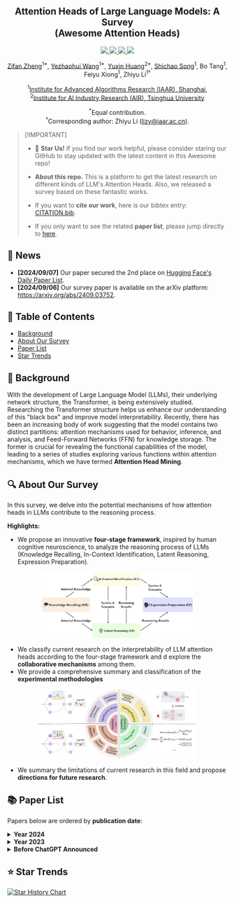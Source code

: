 <h2 align='center'> Attention Heads of Large Language Models: A Survey<br>(Awesome Attention Heads) </h2>

<div align='center'>
<p align="center">
    <!-- Awesome badges-->
    <a href="https://github.com/IAAR-Shanghai/Awesome-Attention-Heads">
      <img src="https://img.shields.io/static/v1?label=&message=Awesome+Attention+Heads&color=black&logo=awesomelists">
    </a>
    <!-- arxiv badges -->
    <a href="https://arxiv.org/abs/2409.03752">
        <img src="https://img.shields.io/badge/Paper-red?style=flat&logo=arxiv">
    </a>
    <!-- hf -->
    <a href="https://huggingface.co/papers/2409.03752">
      <img src="https://img.shields.io/badge/-%F0%9F%A4%97%20Hugging_Face-orange?style=flat"/>
    </a>
    <!-- Last commit -->
    <img src="https://img.shields.io/github/last-commit/IAAR-Shanghai/Awesome-Attention-Heads?color=green">
</p>
</div>

<div align="center">
    <p>
        <a href="https://github.com/fan2goa1">Zifan Zheng</a><sup>1*</sup>, 
        <a href="https://github.com/wyzh0912">Yezhaohui Wang</a><sup>1*</sup>, 
        <a href="https://github.com/saythe17">Yuxin Huang</a><sup>2*</sup>, 
        <a href="https://github.com/Ki-Seki">Shichao Song</a><sup>1</sup>, 
        Bo Tang<sup>1</sup>,
        Feiyu Xiong<sup>1</sup>,
        Zhiyu Li<sup>1†</sup>
    </p>
    <p>
        <sup>1</sup><a href="https://www.iaar.ac.cn/">Institute for Advanced Algorithms Research (IAAR), Shanghai</a>, <br>
        <sup>2</sup><a href="https://air.tsinghua.edu.cn">Institute for AI Industry Research (AIR), Tsinghua University</a>
    </p>
</div>

<div align="center">
<p>
<sup>*</sup>Equal contribution.
<br>
<sup>†</sup>Corresponding author: Zhiyu Li (<a href="mailto:lizy@iaar.ac.cn">lizy@iaar.ac.cn</a>).
</p>
</div>

> \[!IMPORTANT\]
>
> - 🌟 **Star Us!** If you find our work helpful, please consider staring our GitHub to stay updated with the latest content in this Awesome repo!
> 
> - **About this repo.** This is a platform to get the latest research on different kinds of LLM's Attention Heads. Also, we released a survey based on these fantastic works.
>
> - If you want to **cite our work**, here is our bibtex entry: [CITATION.bib](./CITATION.bib).
>
> - If you only want to see the related **paper list**, please jump directly to [here](#lastest-papers).

## 📢 News
- **[2024/09/07]** Our paper secured the 2nd place on [Hugging Face's Daily Paper List](https://huggingface.co/papers?date=2024-09-06).
- **[2024/09/06]** Our survey paper is available on the arXiv platform: https://arxiv.org/abs/2409.03752.

## 📰 Table of Contents
- [Background](#-background)
- [About Our Survey](#-about-our-survey)
- [Paper List](#-paper-list)
- [Star Trends](#star-star-trends)

## 🎉 Background
With the development of Large Language Model (LLMs), their underlying network structure, the Transformer, is being extensively studied. Researching the Transformer structure helps us enhance our understanding of this "black box" and improve model interpretability. Recently, there has been an increasing body of work suggesting that the model contains two distinct partitions: attention mechanisms used for behavior, inference, and analysis, and Feed-Forward Networks (FFN) for knowledge storage. The former is crucial for revealing the functional capabilities of the model, leading to a series of studies exploring various functions within attention mechanisms, which we have termed **Attention Head Mining**.

## 🔍 About Our Survey
In this survey, we delve into the potential mechanisms of how attention heads in LLMs contribute to the reasoning process.


**Highlights:**
- We propose an innovative **four-stage framework**, inspired by human cognitive neuroscience, to analyze the reasoning process of LLMs (Knowledge Recalling, In-Context Identification, Latent Reasoning, Expression Preparation).
<div align="center">
    <img src="assets/four_steps.png" alt="Survey Framework" width="70%">
</div>

- We classify current research on the interpretability of LLM attention heads according to the four-stage framework and d explore the **collaborative mechanisms** among them.
- We provide a comprehensive summary and classification of the **experimental methodologies**
<div align="center">
    <img src="assets/piechart.jpg" alt="Survey Framework" width="72%">
</div>

- We summary the limitations of current research in this field and propose **directions for future research**.

## 📚 Paper List
Papers below are ordered by **publication date**:

<details>
  <summary><strong>Year 2024</strong></summary>

  <table style="width: 100%;">
    <tr>
      <td><strong>Date</strong></td>
      <td><strong>Paper & Summary</strong></td>
      <td><strong>Tags</strong></td>
      <td><strong>Links</strong></td>
    </tr>
    <tr>
      <td rowspan="2" style="width: 15%;">2024-08-01</td>
      <td style="width: 55%;"><strong>Enhancing Semantic Consistency of Large Language Models through Model Editing: An Interpretability-Oriented Approach</strong></td>
      <td style="width: 15%;"><img src="https://img.shields.io/badge/Consistency_Head-blue" alt="Consistency Head Badge"></td>
      <td style="width: 15%;"><a href="https://aclanthology.org/2024.findings-acl.199/"><img src="https://img.shields.io/badge/ACL_Findings-Paper-%23D2691E" alt="Paper Badge"></a></td>
    </tr>
    <tr>
      <td colspan="3">
        • Introduces a cost-effective model editing approach focusing on attention heads to enhance semantic consistency in LLMs without extensive parameter changes.<br>
        • Analyzed attention heads, injected biases, and tested on NLU and NLG datasets.<br>
        • Achieved notable improvements in semantic consistency and task performance, with strong generalization across additional tasks.
      </td>
    </tr>
    <tr>
        <td rowspan="2" style="width: 15%;">2024-07-31</td>
        <td style="width: 55%;"><strong>Correcting Negative Bias in Large Language Models through Negative Attention Score Alignment</strong></td>
        <td style="width: 15%;"><img src="https://img.shields.io/badge/Negative_Head-blue" alt="Negative Head Badge"></td>
        <td style="width: 15%;"><a href="https://arxiv.org/abs/2408.00137"><img src="https://img.shields.io/badge/arXiv-Paper-%23D2691E?logo=arxiv" alt="Paper Badge"></a></td>
    </tr>
    <tr>
        <td colspan="3">
          • Introduced Negative Attention Score (NAS) to quantify and correct negative bias in language models.<br>
          • Identified negatively biased attention heads and proposed Negative Attention Score Alignment (NASA) for fine-tuning.<br>
          • NASA effectively reduced the precision-recall gap while preserving generalization in binary decision tasks.
        </td>
    </tr>
    <tr>
        <td rowspan="2" style="width: 15%;">2024-07-29</td>
        <td style="width: 55%;"><strong>Detecting and Understanding Vulnerabilities in Language Models via Mechanistic Interpretability</strong></td>
        <td style="width: 15%;"><img src="https://img.shields.io/badge/Vulnerable_Head-blue" alt="Vulnerable Head Badge"></td>
        <td style="width: 15%;"><a href="https://arxiv.org/abs/2407.19842"><img src="https://img.shields.io/badge/arXiv-Paper-%23D2691E?logo=arxiv" alt="Paper Badge"></a></td>
    </tr>
    <tr>
        <td colspan="3">
          • Introduces a method using Mechanistic Interpretability (MI) to detect and understand vulnerabilities in LLMs, particularly adversarial attacks.<br>
          • Analyzes GPT-2 Small for vulnerabilities in predicting 3-letter acronyms.<br>
          • Successfully identifies and explains specific vulnerabilities in the model related to the task.
        </td>
    </tr>
    <tr>
        <td rowspan="2" style="width: 15%;">2024-07-22</td>
        <td style="width: 55%;"><strong>RazorAttention: Efficient KV Cache Compression Through Retrieval Heads</strong></td>
        <td style="width: 15%;"><img src="https://img.shields.io/badge/Retrieval_Head-blue" alt="Retrieval Head Badge"></td>
        <td style="width: 15%;"><a href="https://arxiv.org/abs/2407.15891"><img src="https://img.shields.io/badge/arXiv-Paper-%23D2691E?logo=arxiv" alt="Paper Badge"></a></td>
    </tr>
    <tr>
        <td colspan="3">
          • Introduced RazorAttention, a training-free KV cache compression technique using retrieval heads and compensation tokens to preserve critical token information.<br>
          • Evaluated RazorAttention on large language models (LLMs) for efficiency.<br>
          • Achieved over 70% KV cache size reduction with no noticeable performance impact.
        </td>
    </tr>
    <tr>
        <td rowspan="2" style="width: 15%;">2024-07-21</td>
        <td style="width: 55%;"><strong>Answer, Assemble, Ace: Understanding How Transformers Answer Multiple Choice Questions</strong></td>
        <td style="width: 15%;"><img src="https://img.shields.io/badge/Answer_Head-blue" alt="Answer Head Badge"></td>
        <td style="width: 15%;"><a href="https://arxiv.org/abs/2407.15018"><img src="https://img.shields.io/badge/arXiv-Paper-%23D2691E?logo=arxiv" alt="Paper Badge"></a></td>
    </tr>
    <tr>
        <td colspan="3">
          • The paper introduces vocabulary projection and activation patching to localize hidden states that predict the correct MCQA answers.<br>
          • Identified key attention heads and layers responsible for answer selection in transformers.<br>
          • Middle-layer attention heads are crucial for accurate answer prediction, with a sparse set of heads playing unique roles.
        </td>
    </tr>
    <tr>
        <td rowspan="2" style="width: 15%;">2024-07-09</td>
        <td style="width: 55%;"><strong>Induction Heads as an Essential Mechanism for Pattern Matching in In-context Learning</strong></td>
        <td style="width: 15%;"><img src="https://img.shields.io/badge/Induction_Head-blue" alt="Induction Head Badge"></td>
        <td style="width: 15%;"><a href="https://arxiv.org/abs/2407.07011"><img src="https://img.shields.io/badge/arXiv-Paper-%23D2691E?logo=arxiv" alt="Paper Badge"></a></td>
    </tr>
    <tr>
        <td colspan="3">
          • The article identifies induction heads as crucial for pattern matching in in-context learning (ICL).<br>
          • Evaluated Llama-3-8B and InternLM2-20B on abstract pattern recognition and NLP tasks.<br>
          • Ablating induction heads reduces ICL performance by up to ~32%, bringing it close to random for pattern recognition.
        </td>
    </tr>
    <tr>
        <td rowspan="2" style="width: 15%;">2024-07-01</td>
        <td style="width: 55%;"><strong>Steering Large Language Models for Cross-lingual Information Retrieval</strong></td>
        <td style="width: 15%;"><img src="https://img.shields.io/badge/Accuracy_Head-blue" alt="Accuracy Head Badge"><img src="https://img.shields.io/badge/Coherence_Head-blue" alt="Coherence Head Badge"></td>
        <td style="width: 15%;"><a href="https://dl.acm.org/doi/10.1145/3626772.3657819"><img src="https://img.shields.io/badge/SIGIR-Paper-%23D2691E" alt="Paper Badge"></a></td>
    </tr>
    <tr>
        <td colspan="3">
          • Introduces Activation Steered Multilingual Retrieval (ASMR), using steering activations to guide LLMs for improved cross-lingual information retrieval.<br>
          • Identified attention heads in LLMs affecting accuracy and language coherence, and applied steering activations.<br>
          • ASMR achieved state-of-the-art performance on CLIR benchmarks like XOR-TyDi QA and MKQA.
        </td>
    </tr>
    <tr>
      <td rowspan="2" style="width: 15%;">2024-06-21</td>
      <td style="width: 55%;"><strong>MoA: Mixture of Sparse Attention for Automatic Large Language Model Compression</strong></td>
      <td style="width: 15%;"><img src="https://img.shields.io/badge/Local--context_Head-blue" alt="Local-context Head Badge"></td>
      <td style="width: 15%;">
        <a href="https://arxiv.org/abs/2406.14909"><img src="https://img.shields.io/badge/arXiv-Paper-%23D2691E?logo=arxiv" alt="Paper Badge"></a>
        <a href="https://github.com/thu-nics/MoA"><img src="https://img.shields.io/badge/GitHub-Code-brightgreen?logo=github" alt="Code Badge"></a>
      </td>
    </tr>
    <tr>
      <td colspan="3">
        • The paper introduces Mixture of Attention (MoA), which tailors distinct sparse attention configurations for different heads and layers, optimizing memory, throughput, and accuracy-latency trade-offs.<br>
        • MoA profiles models, explores attention configurations, and improves LLM compression.<br>
        • MoA increases effective context length by 3.9×, while reducing GPU memory usage by 1.2-1.4×.
      </td>
    </tr>
    <tr>
      <td rowspan="2" style="width: 15%;">2024-06-19</td>
      <td style="width: 55%;"><strong>On the Difficulty of Faithful Chain-of-Thought Reasoning in Large Language Models</strong></td>
      <td style="width: 15%;"><img src="https://img.shields.io/badge/Faithfulness_Head-blue" alt="Faithfulness Head Badge"></td>
      <td style="width: 15%;">
        <a href="https://openreview.net/forum?id=3h0kZdPhAC"><img src="https://img.shields.io/badge/ICML-Paper-%23D2691E" alt="Paper Badge"></a>
      </td>
    </tr>
    <tr>
      <td colspan="3">
        • Introduced novel strategies for in-context learning, fine-tuning, and activation editing to improve Chain-of-Thought (CoT) reasoning faithfulness in LLMs.<br>
        • Tested these strategies across multiple benchmarks to evaluate their effectiveness.<br>
        • Found only limited success in enhancing CoT faithfulness, highlighting the challenge in achieving truly faithful reasoning in LLMs.
      </td>
    </tr>
    <tr>
        <td rowspan="2" style="width: 15%;">2024-06-03</td>
        <td style="width: 55%;"><strong>LoFiT: Localized Fine-tuning on LLM Representations</strong></td>
        <td style="width: 15%;"><img src="https://img.shields.io/badge/Accuracy_Head-blue" alt="Accuracy Head Badge"></td>
        <td style="width: 15%;">
        <a href="https://arxiv.org/abs/2406.01563"><img src="https://img.shields.io/badge/arXiv-Paper-%23D2691E?logo=arxiv" alt="Paper Badge"></a>
        <a href="https://github.com/fc2869/lo-fit"><img src="https://img.shields.io/badge/GitHub-Code-brightgreen?logo=github" alt="Code Badge"></a>
      </td>
    </tr>
    <tr>
        <td colspan="3">
          • Introduces Localized Fine-tuning on LLM Representations (LoFiT), a two-step framework to identify important attention heads of a given task and learn task-specific offset vectors to intervene on the representations of the identified heads.<br>
          • Identified sparse sets of important attention heads for improving downstream accuracy on truthfulness and reasoning <br>
          • LoFiT outperformed other representation intervention methods and achieved comparable performance to PEFT methods on TruthfulQA, CLUTRR, and MQuAKE, despite only intervening on 10% of the total attention heads in LLMs. 
        </td>
    </tr>
    <tr>
      <td rowspan="2" style="width: 15%;">2024-05-28</td>
      <td style="width: 55%;"><strong>Knowledge Circuits in Pretrained Transformers</strong></td>
      <td style="width: 15%;"><img src="https://img.shields.io/badge/Mover_Head-blue" alt="Mover Head Badge"> <img src="https://img.shields.io/badge/Relation_Head-blue" alt="Relation Head Badge"></td>
      <td style="width: 15%;">
        <a href="https://arxiv.org/abs/2405.17969"><img src="https://img.shields.io/badge/arXiv-Paper-%23D2691E?logo=arxiv" alt="Paper Badge"></a>
        <a href="https://github.com/zjunlp/KnowledgeCircuits"><img src="https://img.shields.io/badge/GitHub-Code-brightgreen?logo=github" alt="Code Badge"></a>
      </td>
    </tr>
    <tr>
      <td colspan="3">
        • Introduced "knowledge circuits" in transformers, revealing how specific knowledge is encoded through interaction among attention heads, relation heads, and MLPs.<br>
        • Analyzed GPT-2 and TinyLLAMA to identify knowledge circuits; evaluated knowledge editing techniques.<br>
        • Demonstrated how knowledge circuits contribute to model behaviors like hallucinations and in-context learning.
      </td>
    </tr>
    <tr>
      <td rowspan="2" style="width: 15%;">2024-05-23</td>
      <td style="width: 55%;"><strong>Linking In-context Learning in Transformers to Human Episodic Memory</strong></td>
      <td style="width: 15%;"><img src="https://img.shields.io/badge/Induction_Head-blue" alt="Induction Head Badge"></td>
      <td style="width: 15%;">
        <a href="https://arxiv.org/abs/2405.14992"><img src="https://img.shields.io/badge/arXiv-Paper-%23D2691E?logo=arxiv" alt="Paper Badge"></a>
      </td>
    </tr>
    <tr>
      <td colspan="3">
        • Links in-context learning in Transformer models to human episodic memory, highlighting similarities between induction heads and the contextual maintenance and retrieval (CMR) model.<br>
        • Analysis of Transformer-based LLMs to demonstrate CMR-like behavior in attention heads.<br>
        • CMR-like heads emerge in intermediate layers, mirroring human memory biases.
      </td>
    </tr>
    <tr>
      <td rowspan="2" style="width: 15%;">2024-05-07</td>
      <td style="width: 55%;"><strong>How does GPT-2 Predict Acronyms? Extracting and Understanding a Circuit via Mechanistic Interpretability</strong></td>
      <td style="width: 15%;"><img src="https://img.shields.io/badge/Letter_Mover_Head-blue" alt="Letter Mover Head Badge"></td>
      <td style="width: 15%;">
        <a href="https://arxiv.org/abs/2405.04156"><img src="https://img.shields.io/badge/arXiv-Paper-%23D2691E?logo=arxiv" alt="Paper Badge"></a>
      </td>
    </tr>
    <tr>
      <td colspan="3">
        • First mechanistic interpretability study on GPT-2 for predicting multi-token acronyms using attention heads.<br>
        • Identified and interpreted a circuit of 8 attention heads responsible for acronym prediction.<br>
        • Demonstrated that these 8 heads (~5% of total) concentrate the acronym prediction functionality.
      </td>
    </tr>
    <tr>
      <td rowspan="2" style="width: 15%;">2024-05-02</td>
      <td style="width: 55%;"><strong>What needs to go right for an induction head? A mechanistic study of in-context learning circuits and their formation</strong></td>
      <td style="width: 15%;"><img src="https://img.shields.io/badge/Induction_Head-blue" alt="Induction Head Badge"></td>
      <td style="width: 15%;">
        <a href="https://openreview.net/forum?id=O8rrXl71D5"><img src="https://img.shields.io/badge/ICML-Paper-%23D2691E" alt="Paper Badge"></a>
        <a href="https://github.com/aadityasingh/icl-dynamics"><img src="https://img.shields.io/badge/GitHub-Code-brightgreen?logo=github" alt="Code Badge"></a>
      </td>
    </tr>
    <tr>
      <td colspan="3">
        • Introduced an optogenetics-inspired causal framework to study induction head (IH) formation in transformers.<br>
        • Analyzed IH emergence in transformers using synthetic data and identified three underlying subcircuits responsible for IH formation.<br>
        • Discovered that these subcircuits interact to drive IH formation, coinciding with a phase change in model loss.
      </td>
    </tr>
    <tr>
      <td rowspan="2" style="width: 15%;">2024-04-24</td>
      <td style="width: 55%;"><strong>Retrieval Head Mechanistically Explains Long-Context Factuality</strong></td>
      <td style="width: 15%;"><img src="https://img.shields.io/badge/Retrieval_Head-blue" alt="Retrieval Head Badge"></td>
      <td style="width: 15%;">
        <a href="https://arxiv.org/abs/2404.15574"><img src="https://img.shields.io/badge/arXiv-Paper-%23D2691E?logo=arxiv" alt="Paper Badge"></a>
        <a href="https://github.com/nightdessert/Retrieval_Head"><img src="https://img.shields.io/badge/GitHub-Code-brightgreen?logo=github" alt="Code Badge"></a>
      </td>
    </tr>
    <tr>
      <td colspan="3">
        • Identified "retrieval heads" in transformer models responsible for retrieving information across long contexts.<br>
        • Systematic investigation of retrieval heads across various models, including analysis of their role in chain-of-thought reasoning.<br>
        • Pruning retrieval heads leads to hallucination, while pruning non-retrieval heads doesn't affect retrieval ability.
      </td>
    </tr>
    <tr>
      <td rowspan="2" style="width: 15%;">2024-03-27</td>
      <td style="width: 55%;"><strong>Non-Linear Inference Time Intervention: Improving LLM Truthfulness</strong></td>
      <td style="width: 15%;"><img src="https://img.shields.io/badge/Truthfulness_Head-blue" alt="Truthfulness Head Badge"></td>
      <td style="width: 15%;">
        <a href="https://arxiv.org/abs/2403.18680"><img src="https://img.shields.io/badge/arXiv-Paper-%23D2691E?logo=arxiv" alt="Paper Badge"></a>
        <a href="https://github.com/Samsung/NL-ITI"><img src="https://img.shields.io/badge/GitHub-Code-brightgreen?logo=github" alt="Code Badge"></a>
      </td>
    </tr>
    <tr>
      <td colspan="3">
        • Introduced Non-Linear Inference Time Intervention (NL-ITI), enhancing LLM truthfulness by multi-token probing and intervention without fine-tuning.<br>
        • Evaluated NL-ITI on multiple-choice datasets, including TruthfulQA.<br>
        • Achieved a 16% relative improvement in MC1 accuracy on TruthfulQA over baseline ITI.
      </td>
    </tr>
    <tr>
      <td rowspan="2" style="width: 15%;">2024-02-28</td>
      <td style="width: 55%;"><strong>Cutting Off the Head Ends the Conflict: A Mechanism for Interpreting and Mitigating Knowledge Conflicts in Language Models</strong></td>
      <td style="width: 15%;">
        <img src="https://img.shields.io/badge/Memory_Head-blue" alt="Memory Head Badge">
        <img src="https://img.shields.io/badge/Context_Head-blue" alt="Context Head Badge">
      </td>
      <td style="width: 15%;">
        <a href="https://arxiv.org/abs/2402.18154"><img src="https://img.shields.io/badge/arXiv-Paper-%23D2691E?logo=arxiv" alt="Paper Badge"></a>
      </td>
    </tr>
    <tr>
      <td colspan="3">
        • Introduces the PH3 method to prune conflicting attention heads, mitigating knowledge conflicts in language models without parameter updates.<br>
        • Applied PH3 to control LMs' reliance on internal memory vs. external context and tested its effectiveness on open-domain QA tasks.<br>
        • PH3 improved internal memory usage by 44.0% and external context usage by 38.5%.
      </td>
    </tr>
    <tr>
      <td rowspan="2" style="width: 15%;">2024-02-27</td>
      <td style="width: 55%;"><strong>Information Flow Routes: Automatically Interpreting Language Models at Scale</strong></td>
      <td style="width: 15%;">
        <img src="https://img.shields.io/badge/Positional_Head-blue" alt="Positional Head Badge">
        <img src="https://img.shields.io/badge/Subword_merging_Head-blue" alt="Subword Merging Head Badge">
      </td>
      <td style="width: 15%;">
        <a href="https://arxiv.org/abs/2403.00824"><img src="https://img.shields.io/badge/arXiv-Paper-%23D2691E?logo=arxiv" alt="Paper Badge"></a>
        <a href="https://github.com/facebookresearch/llm-transparency-tool"><img src="https://img.shields.io/badge/GitHub-Code-brightgreen?logo=github" alt="Code Badge"></a>
      </td>
    </tr>
    <tr>
      <td colspan="3">
        • Introduces "Information Flow Routes" using attribution for graph-based interpretation of language models, avoiding activation patching.<br>
        • Experiments with Llama 2, identifying key attention heads and behavior patterns across different domains and tasks.<br>
        • Uncovered specialized model components; identified consistent roles for attention heads, such as handling tokens of the same part of speech.
      </td>
    </tr>
    <tr>
      <td rowspan="2" style="width: 15%;">2024-02-20</td>
      <td style="width: 55%;"><strong>Identifying Semantic Induction Heads to Understand In-Context Learning</strong></td>
      <td style="width: 15%;"><img src="https://img.shields.io/badge/Induction_Head-blue" alt="Induction Head Badge"></td>
      <td style="width: 15%;">
        <a href="https://arxiv.org/abs/2402.13055v1"><img src="https://img.shields.io/badge/arXiv-Paper-%23D2691E?logo=arxiv" alt="Paper Badge"></a>
      </td>
    </tr>
    <tr>
      <td colspan="3">
        • Identifies and studies "semantic induction heads" in large language models (LLMs) that correlate with in-context learning abilities.<br>
        • Analyzed attention heads for encoding syntactic dependencies and knowledge graph relations.<br>
        • Certain attention heads enhance output logits by recalling relevant tokens, crucial for understanding in-context learning in LLMs.
      </td>
    </tr>
    <tr>
      <td rowspan="2" style="width: 15%;">2024-02-16</td>
      <td style="width: 55%;"><strong>The Evolution of Statistical Induction Heads: In-Context Learning Markov Chains</strong></td>
      <td style="width: 15%;"><img src="https://img.shields.io/badge/Induction_Head-blue" alt="Induction Head Badge"></td>
      <td style="width: 15%;">
        <a href="https://arxiv.org/abs/2402.11004"><img src="https://img.shields.io/badge/arXiv-Paper-%23D2691E?logo=arxiv" alt="Paper Badge"></a>
      </td>
    </tr>
    <tr>
      <td colspan="3">
        • Introduces a Markov Chain sequence modeling task to analyze how in-context learning (ICL) capabilities emerge in transformers, forming "statistical induction heads."<br>
        • Empirical and theoretical investigation of multi-phase training in transformers on Markov Chain tasks.<br>
        • Demonstrates phase transitions from unigram to bigram predictions, influenced by transformer layer interactions.
      </td>
    </tr>
    <tr>
      <td rowspan="2" style="width: 15%;">2024-02-11</td>
      <td style="width: 55%;"><strong>Summing Up the Facts: Additive Mechanisms Behind Factual Recall in LLMs</strong></td>
      <td style="width: 15%;"><img src="https://img.shields.io/badge/Mover_Head-blue" alt="Mover Head Badge"> <img src="https://img.shields.io/badge/Relation_Head-blue" alt="Relation Head Badge"></td>
      <td style="width: 15%;"><a href="https://www.arxiv.org/abs/2402.07321"><img src="https://img.shields.io/badge/arXiv-Paper-%23D2691E?logo=arxiv" alt="Paper Badge"></a></td>
    </tr>
    <tr>
      <td colspan="3">
        • Identifies and explains the "additive motif" in factual recall, where LLMs use multiple independent mechanisms that constructively interfere to recall facts.<br>
        • Extended direct logit attribution to analyze attention heads and unpacked the behavior of mixed heads.<br>
        • Demonstrated that factual recall in LLMs results from the sum of multiple, independently insufficient contributions.
      </td>
    </tr>
    <tr>
      <td rowspan="2">2024-02-05</td>
      <td><strong>How do Large Language Models Learn In-Context? Query and Key Matrices of In-Context Heads are Two Towers for Metric Learning</strong></td>
      <td><img src="https://img.shields.io/badge/In--Context_Head-blue" alt="In-Context Head Badge"></td>
      <td><a href="https://arxiv.org/abs/2402.02872"><img src="https://img.shields.io/badge/arXiv-Paper-%23D2691E?logo=arxiv" alt="Paper Badge"></a></td>
    </tr>
    <tr>
      <td colspan="3">
        • Introduces the concept that query and key matrices in in-context heads operate as "two towers" for metric learning, facilitating similarity computation between label features.<br>
        • Analyzed in-context learning mechanisms; identified specific attention heads crucial for ICL.<br>
        • Reduced ICL accuracy from 87.6% to 24.4% by intervening in only 1% of these heads.
      </td>
    </tr>
    <tr>
      <td rowspan="2">2024-01-16</td>
      <td><strong>Circuit Component Reuse Across Tasks in Transformer Language Models</strong></td>
      <td><img src="https://img.shields.io/badge/Content_Gatherer_Head-blue" alt="Content Gatherer Head Badge"></td>
      <td>
        <a href="https://openreview.net/forum?id=fpoAYV6Wsk"><img src="https://img.shields.io/badge/ICLR-Paper-%23D2691E" alt="Paper Badge"></a> 
        <a href="https://github.com/jmerullo/circuit_reuse"><img src="https://img.shields.io/badge/GitHub-Code-brightgreen?logo=github" alt="Code Badge"></a>
      </td>
    </tr>
    <tr>
      <td colspan="3">
        • The paper demonstrates that specific circuits in GPT-2 can generalize across different tasks, challenging the notion that such circuits are task-specific.<br>
        • It examines the reuse of circuits from the Indirect Object Identification (IOI) task in the Colored Objects task.<br>
        • Adjusting four attention heads boosts accuracy from 49.6% to 93.7% in the Colored Objects task.
      </td>
    </tr>
    <tr>
      <td rowspan="2">2024-01-16</td>
      <td><strong>Successor Heads: Recurring, Interpretable Attention Heads In The Wild</strong></td>
      <td><img src="https://img.shields.io/badge/Successor_Head-blue" alt="Successor Head Badge"></td>
      <td><a href="https://openreview.net/forum?id=kvcbV8KQsi"><img src="https://img.shields.io/badge/ICLR-Poster-%23D2691E" alt="Poster Badge"></a></td>
    </tr>
    <tr>
      <td colspan="3">
        • The paper introduces "Successor Heads," attention heads in LLMs that increment tokens with natural orderings, like days or numbers.<br>
        • It analyzes the formation of successor heads across various model sizes and architectures, such as GPT-2 and Llama-2.<br>
        • Successor heads are found in models ranging from 31M to 12B parameters, revealing abstract, recurring numeric representations.
      </td>
    </tr>
    <tr>
      <td rowspan="2">2024-01-16</td>
      <td><strong>Function Vectors in Large Language Models</strong></td>
      <td><img src="https://img.shields.io/badge/Function_Vector_Head-blue" alt="Function Vector Head Badge"></td>
      <td>
        <a href="https://openreview.net/forum?id=AwyxtyMwaG&noteId=6Qv7kx00La"><img src="https://img.shields.io/badge/ICLR-Paper-%23D2691E" alt="Paper Badge"></a>
        <a href="https://functions.baulab.info/"><img src="https://img.shields.io/badge/Git-Page-black?logo=internet-explorer" alt="Project Page Badge"></a>
        <a href="https://github.com/ericwtodd/function_vectors"><img src="https://img.shields.io/badge/GitHub-Code-brightgreen?logo=github" alt="Code Badge"></a>
        <a href="https://github.com/ericwtodd/function_vectors/tree/main/dataset_files"><img src="https://img.shields.io/badge/GitHub-Data-brightgreen?logo=github" alt="Data Badge"></a>
      </td>
    </tr>
    <tr>
      <td colspan="3">
        • The article introduces "Function Vectors (FVs)," compact, causal representations of tasks within autoregressive transformer models.<br>
        • FVs were tested across diverse in-context learning (ICL) tasks, models, and layers.<br>
        • FVs can be summed to create vectors that trigger new, complex tasks, demonstrating internal vector composition.
      </td>
    </tr>
  </table>
</details>

<details>
  <summary><strong>Year 2023</strong></summary>

  <table style="width: 100%;">
    <tr>
      <td><strong>Date</strong></td>
      <td><strong>Paper & Summary</strong></td>
      <td><strong>Tags</strong></td>
      <td><strong>Links</strong></td>
    </tr>
    <tr>
      <td rowspan="2" style="width: 15%;">2023-10-23</td>
      <td style="width: 55%;"><strong>Linear Representations of Sentiment in Large Language Models</strong></td>
      <td style="width: 15%;"><img src="https://img.shields.io/badge/Direct_effect_Head-blue" alt="Direct Effect Head Badge"></td>
      <td style="width: 15%;"><a href="https://arxiv.org/abs/2310.15154"><img src="https://img.shields.io/badge/arXiv-Paper-%23D2691E?logo=arxiv" alt="Paper Badge"></a></td>
    </tr>
    <tr>
        <td colspan="3">
          • The paper identifies a linear direction in activation space that captures sentiment representation in Large Language Models (LLMs).<br>
          • They isolated this sentiment direction and tested it on tasks including Stanford Sentiment Treebank.<br>
          • Ablating this sentiment direction leads to a 76% reduction in classification accuracy, highlighting its importance.
        </td>
    </tr>
    <tr>
        <td rowspan="2" style="width: 15%;">2023-10-06</td>
        <td style="width: 55%;"><strong>Copy Suppression: Comprehensively Understanding an Attention Head</strong></td>
        <td style="width: 15%;"><img src="https://img.shields.io/badge/Copy_Suppression_Head-blue" alt="Copy Suppression Head Badge"></td>
        <td style="width: 15%;"><a href="https://arxiv.org/abs/2310.04625"><img src="https://img.shields.io/badge/arXiv-Paper-%23D2691E?logo=arxiv" alt="Paper Badge"></a> <a href="https://copy-suppression.streamlit.app/"><img src="https://img.shields.io/badge/Demo-View-purple?logo=internet-explorer" alt="Demo Badge"></a></td>
    </tr>
    <tr>
        <td colspan="3">
          • The paper introduces the concept of copy suppression in a GPT-2 Small attention head (L10H7), which reduces naive token copying, enhancing model calibration.<br>
          • The paper investigates and explains the mechanism of copy suppression and its role in <strong>self-repair</strong>.<br>
          • 76.9% of L10H7's impact in GPT-2 Small is explained, making it the most comprehensive description of an attention head's role.
        </td>
    </tr>
    <tr>
        <td rowspan="2" style="width: 15%;">2023-09-22</td>
        <td style="width: 55%;"><strong>Inference-Time Intervention: Eliciting Truthful Answers from a Language Model</strong></td>
        <td style="width: 15%;"><img src="https://img.shields.io/badge/Truthfulness_Head-blue" alt="Truthfulness Head Badge"></td>
        <td style="width: 15%;"><a href="https://openreview.net/forum?id=aLLuYpn83y"><img src="https://img.shields.io/badge/NeurIPS-Paper-%23D2691E" alt="Paper Badge"></a> <a href="https://github.com/likenneth/honest_llama"><img src="https://img.shields.io/badge/GitHub-Code-brightgreen?logo=github" alt="Code Badge"></a></td>
    </tr>
    <tr>
        <td colspan="3">
          • Introduced Inference-Time Intervention (ITI) to enhance LLM truthfulness by adjusting model activations in select attention heads.<br>
          • Improved LLaMA model performance on the TruthfulQA benchmark.<br>
          • ITI increased Alpaca model's truthfulness from 32.5% to 65.1%.
        </td>
    </tr>
    <tr>
        <td rowspan="2" style="width: 15%;">2023-09-22</td>
        <td style="width: 55%;"><strong>Birth of a Transformer: A Memory Viewpoint</strong></td>
        <td style="width: 15%;"><img src="https://img.shields.io/badge/Induction_Head-blue" alt="Induction Head Badge"></td>
        <td style="width: 15%;"><a href="https://openreview.net/forum?id=3X2EbBLNsk"><img src="https://img.shields.io/badge/NeurIPS-Paper-%23D2691E" alt="Paper Badge"></a> <a href="https://github.com/albietz/transformer-birth"><img src="https://img.shields.io/badge/GitHub-Code-brightgreen?logo=github" alt="Code Badge"></a></td>
    </tr>
    <tr>
        <td colspan="3">
          • The paper presents a memory-based perspective on transformers, highlighting associative memories in weight matrices and their gradient-driven learning.<br>
          • Empirical analysis of training dynamics on a simplified transformer model with synthetic data.<br>
          • Discovery of rapid global bigram learning and the slower emergence of an "induction head" for in-context bigrams.
        </td>
    </tr>
    <tr>
        <td rowspan="2" style="width: 15%;">2023-07-18</td>
        <td style="width: 55%;"><strong>Does Circuit Analysis Interpretability Scale? Evidence from Multiple Choice Capabilities in Chinchilla</strong></td>
        <td style="width: 15%;"><img src="https://img.shields.io/badge/Correct_Letter_Head-blue" alt="Correct Letter Head Badge"> <img src="https://img.shields.io/badge/Content_Gatherer_Head-blue" alt="Content Gatherer Head Badge"> <img src="https://img.shields.io/badge/Amplification_Head-blue" alt="Amplification Head Badge"> <img src="https://img.shields.io/badge/Constant_Head-blue" alt="Constant Head Badge"> <img src="https://img.shields.io/badge/Single_Letter_Head-blue" alt="Single Letter Head Badge"></td>
        <td style="width: 15%;"><a href="https://arxiv.org/abs/2307.09458"><img src="https://img.shields.io/badge/arXiv-Paper-%23D2691E?logo=arxiv" alt="Paper Badge"></a></td>
    </tr>
    <tr>
        <td colspan="3">
          • Scalable circuit analysis applied to a 70B Chinchilla language model for understanding multiple-choice question answering.<br>
          • Logit attribution, attention pattern visualization, and activation patching to identify and categorize key attention heads.<br>
          • Identified "Nth item in an enumeration" feature in attention heads, though it's only a partial explanation.
        </td>
    </tr>
    <tr>
        <td rowspan="2" style="width: 15%;">2023-02-02</td>
        <td style="width: 55%;"><strong>Interpretability in the Wild: a Circuit for Indirect Object Identification in GPT-2 small</strong></td>
        <td style="width: 15%;"><img src="https://img.shields.io/badge/Induction_Head-blue" alt="Induction Head Badge"> <img src="https://img.shields.io/badge/S--Inhibition_Head-blue" alt="S-Inhibition Head Badge"> <img src="https://img.shields.io/badge/Name_Mover_Head-blue" alt="Name Mover Head Badge"> <img src="https://img.shields.io/badge/Previous_Token_Head-blue" alt="Previous Token Head Badge"> <img src="https://img.shields.io/badge/Duplicate_Token_Head-blue" alt="Duplicate Token Head Badge"> <img src="https://img.shields.io/badge/Negative_Name_Mover_Head-blue" alt="Negative Name Mover Head Badge"> <img src="https://img.shields.io/badge/Backup_Name_Mover_Head-blue" alt="Backup Name Mover Head Badge"></td>
        <td style="width: 15%;"><a href="https://openreview.net/forum?id=NpsVSN6o4ul"><img src="https://img.shields.io/badge/ICLR-Paper-%23D2691E" alt="Paper Badge"></a> <a href="https://github.com/redwoodresearch/Easy-Transformer"><img src="https://img.shields.io/badge/GitHub-Code-brightgreen?logo=github" alt="Code Badge"></a></td>
    </tr>
    <tr>
        <td colspan="3">
          • The paper introduces a detailed explanation of how GPT-2 small performs indirect object identification (IOI) using a large circuit involving 28 attention heads grouped into 7 classes.<br>
          • They reverse-engineered the IOI task in GPT-2 small using causal interventions and projections.<br>
          • The study demonstrates that mechanistic interpretability of large language models is feasible.
        </td>
    </tr>
  </table>

</details>


<details>
  <summary><strong>Before ChatGPT Announced</strong></summary>

  <table style="width: 100%;">
    <tr>
      <td><strong>Date</strong></td>
      <td><strong>Paper & Summary</strong></td>
      <td><strong>Tags</strong></td>
      <td><strong>Links</strong></td>
    </tr>
    <tr>
      <td rowspan="2" style="width: 15%;">2022-03-08</td>
      <td style="width: 55%;"><strong>In-context Learning and Induction Heads</strong></td>
      <td style="width: 15%;"><img src="https://img.shields.io/badge/Induction_Head-blue" alt="Induction Head Badge"></td>
      <td style="width: 15%;"><a href="https://transformer-circuits.pub/2022/in-context-learning-and-induction-heads/index.html"><img src="https://img.shields.io/badge/Anthropic-Paper-%23D2691E" alt="Paper Badge"></a></td>
    </tr>
    <tr>
      <td colspan="3">
        • The paper identifies "induction heads" in Transformer models, which enable in-context learning by recognizing and copying patterns in sequences.<br>
        • Analyzes attention patterns and induction heads across various layers in different Transformer models.<br>
        • Found that induction heads are crucial for enabling Transformers to generalize and perform in-context learning tasks effectively.
      </td>
    </tr>
    <tr>
      <td rowspan="2" style="width: 15%;">2021-12-22</td>
      <td style="width: 55%;"><strong>A Mathematical Framework for Transformer Circuits</strong></td>
      <td style="width: 15%;"><img src="https://img.shields.io/badge/Induction_Head-blue" alt="Induction Head Badge"></td>
      <td style="width: 15%;"><a href="https://transformer-circuits.pub/2021/framework/index.html"><img src="https://img.shields.io/badge/Anthropic-Paper-%23D2691E" alt="Paper Badge"></a></td>
    </tr>
    <tr>
      <td colspan="3">
        • Introduces a mathematical framework to reverse-engineer small attention-only transformers, focusing on understanding attention heads as independent, additive components.<br>
        • Analyzed zero, one, and two-layer transformers to identify the role of attention heads in information movement and composition.<br>
        • Discovered "induction heads," crucial for in-context learning in two-layer transformers.
      </td>
    </tr>
    <tr>
      <td rowspan="2" style="width: 15%;">2021-05-18</td>
      <td style="width: 55%;"><strong>The Heads Hypothesis: A Unifying Statistical Approach Towards Understanding Multi-Headed Attention in BERT</strong></td>
      <td style="width: 15%;">
        <img src="https://img.shields.io/badge/Local_Head-blue" alt="Local Head Badge">
        <img src="https://img.shields.io/badge/Syntactic_Head-blue" alt="Syntactic Head Badge">
        <img src="https://img.shields.io/badge/Delimiter_Head-blue" alt="Delimiter Head Badge">
        <img src="https://img.shields.io/badge/Block_Head-blue" alt="Block Head Badge">
      </td>
      <td style="width: 15%;">
        <a href="https://ojs.aaai.org/index.php/AAAI/article/view/17605"><img src="https://img.shields.io/badge/AAAI-Paper-%23D2691E" alt="Paper Badge"></a>
        <a href="https://github.com/iitmnlp/heads-hypothesis"><img src="https://img.shields.io/badge/GitHub-Code-brightgreen?logo=github" alt="Code Badge"></a>
      </td>
    </tr>
    <tr>
      <td colspan="3">
        • The paper proposes a novel method called "Sparse Attention" that reduces the computational complexity of attention mechanisms by selectively focusing on important tokens.<br>
        • The method was evaluated on machine translation and text classification tasks.<br>
        • The sparse attention model achieves comparable accuracy to dense attention while significantly reducing computational cost.
      </td>
    </tr>
    <tr>
      <td rowspan="2" style="width: 15%;">2021-04-01</td>
      <td style="width: 55%;"><strong>Have Attention Heads in BERT Learned Constituency Grammar?</strong></td>
      <td style="width: 15%;"><img src="https://img.shields.io/badge/Constituency_grammar_inducing_Head-blue" alt="Constituency Grammar Inducing Head Badge"></td>
      <td style="width: 15%;"><a href="https://aclanthology.org/2021.eacl-srw.2/"><img src="https://img.shields.io/badge/ACL-Paper-%23D2691E" alt="Paper Badge"></a></td>
    </tr>
    <tr>
      <td colspan="3">
        • The study introduces a syntactic distance method to analyze constituency grammar in BERT and RoBERTa attention heads.<br>
        • Constituency grammar was extracted and analyzed pre- and post-fine-tuning on SMS and NLI tasks.<br>
        • NLI tasks increase constituency grammar inducing ability, while SMS tasks decrease it in upper layers.
      </td>
    </tr>
    <tr>
      <td rowspan="2" style="width: 15%;">2019-11-27</td>
      <td style="width: 55%;"><strong>Do Attention Heads in BERT Track Syntactic Dependencies?</strong></td>
      <td style="width: 15%;"><img src="https://img.shields.io/badge/Syntactic_dependency_Head-blue" alt="Syntactic Dependency Head Badge"></td>
      <td style="width: 15%;"><a href="https://arxiv.org/abs/1911.12246"><img src="https://img.shields.io/badge/arXiv-Paper-%23D2691E?logo=arxiv" alt="Paper Badge"></a></td>
    </tr>
    <tr>
      <td colspan="3">
        • The paper investigates whether individual attention heads in BERT capture syntactic dependencies, using attention weights to extract dependency relations.<br>
        • Analyzed BERT's attention heads using maximum attention weights and maximum spanning trees, comparing them to Universal Dependency trees.<br>
        • Some attention heads track specific syntactic dependencies better than baselines, but no head performs holistic parsing significantly better.
      </td>
    </tr>
    <tr>
      <td rowspan="2" style="width: 15%;">2019-11-01</td>
      <td style="width: 55%;"><strong>Adaptively Sparse Transformers</strong></td>
      <td style="width: 15%;">
        <img src="https://img.shields.io/badge/Positional_Head-blue" alt="Positional Head Badge">
        <img src="https://img.shields.io/badge/BPE--merging_Head-blue" alt="BPE-merging Head Badge">
        <img src="https://img.shields.io/badge/Interrogation_Head-blue" alt="Interrogation Head Badge">
      </td>
      <td style="width: 15%;">
        <a href="https://aclanthology.org/D19-1223/"><img src="https://img.shields.io/badge/EMNLP-Paper-%23D2691E" alt="Paper Badge"></a>
        <a href="https://github.com/deep-spin/entmax"><img src="https://img.shields.io/badge/GitHub-Code-brightgreen?logo=github" alt="Code Badge"></a>
      </td>
    </tr>
    <tr>
      <td colspan="3">
        • Introduced the adaptively sparse Transformer using alpha-entmax to allow flexible, context-dependent sparsity in attention heads.<br>
        • Applied to machine translation datasets to assess interpretability and head diversity.<br>
        • Achieved diverse attention distributions and improved interpretability without compromising accuracy.
      </td>
    </tr>
    <tr>
      <td rowspan="2" style="width: 15%;">2019-08-01</td>
      <td style="width: 55%;"><strong>What does BERT look at? An Analysis of BERT’s Attention</strong></td>
      <td style="width: 15%;"><img src="https://img.shields.io/badge/Syntactic_Head-blue" alt="Syntactic Head Badge"></td>
      <td style="width: 15%;">
        <a href="https://aclanthology.org/W19-4828/"><img src="https://img.shields.io/badge/ACL-Paper-%23D2691E" alt="Paper Badge"></a>
        <a href="https://github.com/clarkkev/attention-analysis"><img src="https://img.shields.io/badge/GitHub-Code-brightgreen?logo=github" alt="Code Badge"></a>
      </td>
    </tr>
    <tr>
      <td colspan="3">
        • The paper introduces methods to analyze BERT's attention mechanisms, revealing patterns that align with linguistic structures like syntax and coreference.<br>
        • Analysis of attention heads, identification of syntactic and coreferential patterns, and development of an attention-based probing classifier.<br>
        • BERT's attention heads capture substantial syntactic information, particularly in tasks like identifying direct objects and coreference.
      </td>
    </tr>
    <tr>
      <td rowspan="2" style="width: 15%;">2019-07-01</td>
      <td style="width: 55%;"><strong>Analyzing Multi-Head Self-Attention: Specialized Heads Do the Heavy Lifting, the Rest Can Be Pruned</strong></td>
      <td style="width: 15%;">
        <img src="https://img.shields.io/badge/Positional_Head-blue" alt="Positional Head Badge">
        <img src="https://img.shields.io/badge/Syntactic_Head-blue" alt="Syntactic Head Badge">
        <img src="https://img.shields.io/badge/Rare_words_Head-blue" alt="Rare Words Head Badge">
      </td>
      <td style="width: 15%;">
        <a href="https://aclanthology.org/P19-1580/"><img src="https://img.shields.io/badge/ACL-Paper-%23D2691E" alt="Paper Badge"></a>
        <a href="https://github.com/lena-voita/the-story-of-heads"><img src="https://img.shields.io/badge/GitHub-Code-brightgreen?logo=github" alt="Code Badge"></a>
      </td>
    </tr>
    <tr>
      <td colspan="3">
        • The paper introduces a novel pruning method for multi-head self-attention that selectively removes less important heads without major performance loss.<br>
        • Analysis of individual attention heads, identification of their specialized roles, and application of a pruning method on the Transformer model.<br>
        • Pruning 38 out of 48 heads in the encoder led to only a 0.15 BLEU score drop.
      </td>
    </tr>
    <tr>
      <td rowspan="2" style="width: 15%;">2016-03-21</td>
      <td style="width: 55%;"><strong>Incorporating Copying Mechanism in Sequence-to-Sequence Learning</strong></td>
      <td style="width: 15%;"><img src="https://img.shields.io/badge/Retrieval_Head-blue" alt="Retrieval Head Badge"></td>
      <td style="width: 15%;"><a href="https://aclanthology.org/P16-1154/"><img src="https://img.shields.io/badge/ACL-Paper-%23D2691E" alt="Paper Badge"></a></td>
    </tr>
    <tr>
      <td colspan="3">
        • Introduces a copying mechanism into sequence-to-sequence models to allow direct copying of input tokens, improving handling of rare words.<br>
        • Applied to machine translation and summarization tasks.<br>
        • Achieved substantial improvements in translation accuracy, especially on rare word translation, compared to standard sequence-to-sequence models.
      </td>
    </tr>
  </table>

</details>

## :star: Star Trends

<a href="https://star-history.com/#IAAR-Shanghai/Awesome-Attention-Heads&Date">
  <picture>
    <source media="(prefers-color-scheme: dark)" srcset="https://api.star-history.com/svg?repos=IAAR-Shanghai/Awesome-Attention-Heads&type=Date&theme=dark" />
    <source media="(prefers-color-scheme: light)" srcset="https://api.star-history.com/svg?repos=IAAR-Shanghai/Awesome-Attention-Heads&type=Date" />
    <img alt="Star History Chart" src="https://api.star-history.com/svg?repos=IAAR-Shanghai/Awesome-Attention-Heads&type=Date" />
  </picture>
</a>
